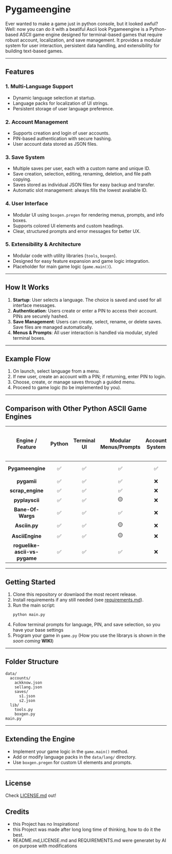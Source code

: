 # Pygameengine
Ever wanted to make a game just in python console, but it looked awful? Well: now you can do it with a beatiful Ascii look
Pygameengine is a Python-based ASCII game engine designed for terminal-based games that require robust account, localization, and save management. It provides a modular system for user interaction, persistent data handling, and extensibility for building text-based games.

---

## Features

### 1. Multi-Language Support
- Dynamic language selection at startup.
- Language packs for localization of UI strings.
- Persistent storage of user language preference.

### 2. Account Management
- Supports creation and login of user accounts.
- PIN-based authentication with secure hashing.
- User account data stored as JSON files.

### 3. Save System
- Multiple saves per user, each with a custom name and unique ID.
- Save creation, selection, editing, renaming, deletion, and file path copying.
- Saves stored as individual JSON files for easy backup and transfer.
- Automatic slot management: always fills the lowest available ID.

### 4. User Interface
- Modular UI using `boxgen.pregen` for rendering menus, prompts, and info boxes.
- Supports colored UI elements and custom headings.
- Clear, structured prompts and error messages for better UX.

### 5. Extensibility & Architecture
- Modular code with utility libraries (`tools`, `boxgen`).
- Designed for easy feature expansion and game logic integration.
- Placeholder for main game logic (`game.main()`).

---

## How It Works

1. **Startup**: User selects a language. The choice is saved and used for all interface messages.
2. **Authentication**: Users create or enter a PIN to access their account. PINs are securely hashed.
3. **Save Management**: Users can create, select, rename, or delete saves. Save files are managed automatically.
4. **Menus & Prompts**: All user interaction is handled via modular, styled terminal boxes.

---

## Example Flow

1. On launch, select language from a menu.
2. If new user, create an account with a PIN; if returning, enter PIN to login.
3. Choose, create, or manage saves through a guided menu.
4. Proceed to game logic (to be implemented by you).

---

## Comparison with Other Python ASCII Game Engines

| Engine / Feature             | Python | Terminal UI | Modular Menus/Prompts | Account System | Multi-language Support | PIN Authentication | Save System      | File-based Persistence | Extensible Architecture | Made for Text-Based Game |
|:---------------------------:|:------:|:-----------:|:---------------------:|:--------------:|:---------------------:|:------------------:|:-----------------:|:----------------------:|:-----------------------:|:------------------------:|
| **Pygameengine**            | ✅     | ✅          | ✅                    | ✅             | ✅                    | ✅                 | 🔷 Advanced       | JSON                   | ✅                      | ✅                       |
| **pygamii**                 | ✅     | ✅          | ✅                    | ❌             | 🟡                    | ❌                 | 🔹 Basic          | JSON                   | ✅                      | ✅                       |
| **scrap_engine**            | ✅     | ✅          | ✅                    | ❌             | ❌                    | ❌                 | 🔹 Basic          | JSON                   | ✅                      | ✅                       |
| **pyplayscii**              | ✅     | ✅          | 🟡                    | ❌             | ❌                    | ❌                 | 🔹 Basic          | JSON                   | ✅                      | ✅                       |
| **Bane-Of-Wargs**           | ✅     | ✅          | ✅                    | ❌             | ❌                    | ❌                 | 🔷 Advanced       | JSON                   | ✅                      | ✅                       |
| **Asciin.py**               | ✅     | ✅          | 🟡                    | ❌             | ❌                    | ❌                 | ❌                | ❌                     | ✅                      | ✅                       |
| **AsciiEngine**             | ✅     | ✅          | 🟡                    | ❌             | ❌                    | ❌                 | ❌                | ❌                     | ✅                      | ✅                       |
| **roguelike-ascii-vs-pygame** | ✅   | ✅          | ✅                    | ❌             | ❌                    | ❌                 | 🔹 Basic          | JSON                   | 🟡                      | Example Only             |


---

## Getting Started

1. Clone this repository or downlaod the most recent release.
2. Install requirements if any still needed (see [requirements.md](requirements.md)).
3. Run the main script:
   ```bash
   python main.py
   ```
4. Follow terminal prompts for language, PIN, and save selection, so you have your base settings
5. Program your game in `game.py` (How you use the librarys is shown in the _soon coming_ **WIKI**)
---

## Folder Structure

```
data/
  accounts/
    ackknow.json
    sellang.json
    saves/
      s1.json
      s2.json
  lib/
    tools.py
    boxgen.py
main.py
```

---

## Extending the Engine

- Implement your game logic in the `game.main()` method.
- Add or modify language packs in the `data/lang/` directory.
- Use `boxgen.pregen` for custom UI elements and prompts.

---

## License

Check [LICENSE.md](LICENSE.md) out!

## Credits

- this Project has no Inspirations!
- this Project was made after long long time of thinking, how to do it the best.
- README.md,LICENSE.md and REQUIREMENTS.md were generatet by AI on purpose with modifications
